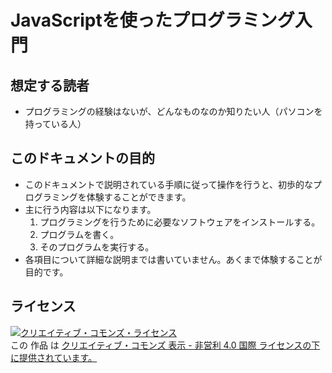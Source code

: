 JavaScriptを使ったプログラミング入門
===============


想定する読者
-------------

- プログラミングの経験はないが、どんなものなのか知りたい人（パソコンを持っている人）


このドキュメントの目的
-----------------------

- このドキュメントで説明されている手順に従って操作を行うと、初歩的なプログラミングを体験することができます。
- 主に行う内容は以下になります。
    1. プログラミングを行うために必要なソフトウェアをインストールする。
    2. プログラムを書く。
    3. そのプログラムを実行する。
- 各項目について詳細な説明までは書いていません。あくまで体験することが目的です。


ライセンス
----------

<a rel="license" href="http://creativecommons.org/licenses/by-nc/4.0/"><img alt="クリエイティブ・コモンズ・ライセンス" style="border-width:0" src="https://i.creativecommons.org/l/by-nc/4.0/88x31.png" /></a><br />この 作品 は <a rel="license" href="http://creativecommons.org/licenses/by-nc/4.0/">クリエイティブ・コモンズ 表示 - 非営利 4.0 国際 ライセンスの下に提供されています。</a>


